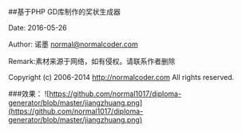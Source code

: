 ##基于PHP GD库制作的奖状生成器

Date: 2016-05-26

Author: 诺墨 <normal@normalcoder.com>

Remark:素材来源于网络，如有侵权。请联系作者删除

Copyright (c) 2006-2014 http://normalcoder.com All rights reserved.


###效果：
![https://github.com/normal1017/diploma-generator/blob/master/jiangzhuang.png](https://github.com/normal1017/diploma-generator/blob/master/jiangzhuang.png)
